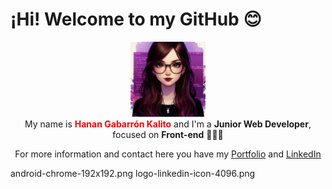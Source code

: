 <h1>¡Hi! Welcome to my GitHub 😊</h1>
<p align="center">
  <img src="avatar_readme_github.jpeg" alt="Hanan Gabarron Avatar" style="height:120px;" />
  <br/>
  My name is <strong style="color:red;">Hanan Gabarrón Kalito</strong> and I'm a <strong>Junior Web Developer</strong>, focused on <strong>Front-end</strong> 👩🏻‍💻
</p>

<p align="center">For more information and contact here you have my <a href="https://portfolio-hanangk.vercel.app">Portfolio</a> and <a href="https://linkedin.com/in/hanangabarron">LinkedIn</a></p>
android-chrome-192x192.png
logo-linkedin-icon-4096.png

